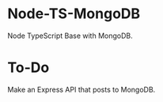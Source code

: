# Node-TS-MongoDB
Node TypeScript Base with MongoDB.

# To-Do
Make an Express API that posts to MongoDB.